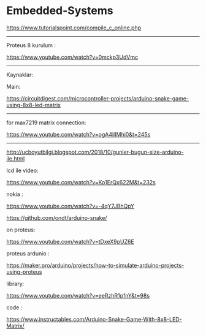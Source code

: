 # Embedded-Systems

https://www.tutorialspoint.com/compile_c_online.php

--------------------------------------------------------------
Proteus 8 kurulum :

https://www.youtube.com/watch?v=0mckp3UdVmc

--------------------------------------------------------------

Kaynaklar:

Main:

https://circuitdigest.com/microcontroller-projects/arduino-snake-game-using-8x8-led-matrix

--------------------------------------------------------------

for max7219 matrix connection:

https://www.youtube.com/watch?v=ogA4ilIMhi0&t=245s

--------------------------------------------------------------

http://ucboyutbilgi.blogspot.com/2018/10/gunler-bugun-size-arduino-ile.html

lcd ile video:

https://www.youtube.com/watch?v=Ko1ErQx622M&t=232s

nokia :

https://www.youtube.com/watch?v=-4qY7JBhQpY

https://github.com/ondt/arduino-snake/

on proteus:

https://www.youtube.com/watch?v=tDxeX9pUZ6E

proteus ardunio :

https://maker.pro/arduino/projects/how-to-simulate-arduino-projects-using-proteus

library: 

https://www.youtube.com/watch?v=eeRzhR1pfnY&t=98s

code : 

https://www.instructables.com/Arduino-Snake-Game-With-8x8-LED-Matrix/

